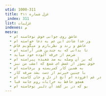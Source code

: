 ```yaml
---
utid: 1000-311
title: غزل شماره ۳۱۱
_index: 311
list: غزلیات
indexes: م
mesra:
  - عاشق روی جوانی خوش نوخاسته ام
  - وز خدا شادی این غم به دعا خواسته ام
  - عاشق و رند و نظربازم و میگویم فاش
  - تا بدانی که به چندین هنر آراسته ام
  - شرمم از خرقه آلوده خود میآید
  - که بر آن وصله به صد شعبده پیراسته ام
  - خوش بسوز از غمش ای شمع که امشب من نیز
  - به همین کار کمربسته و برخاسته ام
  - با چنین خبرتم از دست بشد صرفه کار
  - در غم افزوده ام آنچ از دل و جان کاسته ام
  - همچو حافظ به خرابات روم جامه قبا
  - بو که در بر کشد آن دلبر نوخاسته ام
---
```

